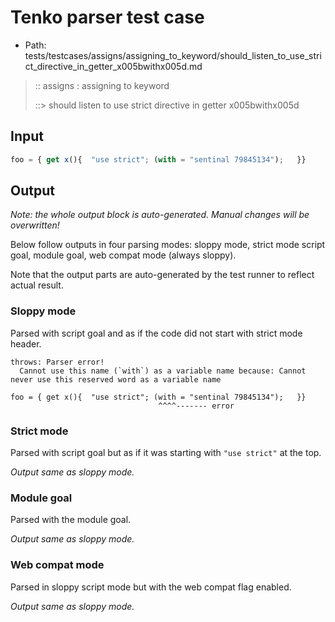 # Tenko parser test case

- Path: tests/testcases/assigns/assigning_to_keyword/should_listen_to_use_strict_directive_in_getter_x005bwithx005d.md

> :: assigns : assigning to keyword
>
> ::> should listen to use strict directive in getter x005bwithx005d

## Input

`````js
foo = { get x(){  "use strict"; (with = "sentinal 79845134");   }}
`````

## Output

_Note: the whole output block is auto-generated. Manual changes will be overwritten!_

Below follow outputs in four parsing modes: sloppy mode, strict mode script goal, module goal, web compat mode (always sloppy).

Note that the output parts are auto-generated by the test runner to reflect actual result.

### Sloppy mode

Parsed with script goal and as if the code did not start with strict mode header.

`````
throws: Parser error!
  Cannot use this name (`with`) as a variable name because: Cannot never use this reserved word as a variable name

foo = { get x(){  "use strict"; (with = "sentinal 79845134");   }}
                                 ^^^^------- error
`````

### Strict mode

Parsed with script goal but as if it was starting with `"use strict"` at the top.

_Output same as sloppy mode._

### Module goal

Parsed with the module goal.

_Output same as sloppy mode._

### Web compat mode

Parsed in sloppy script mode but with the web compat flag enabled.

_Output same as sloppy mode._
